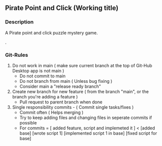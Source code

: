 ## Pirate Point and Click (Working title)

### Description
A Pirate point and click puzzle mystery game.

.
### Git-Rules
1. Do not work in main ( make sure current branch at the top of Git-Hub Desktop app is not main )
	- Do not commit to main
	- Do not branch from main ( Unless bug fixing )
	- Consider main a "release ready branch"
2. Create new branch for new feature ( from the branch "main", or the branch you're adding a feature )
	- Pull request to parent branch when done
3. Single responsibility commits - ( Commit single tasks/fixes )
	- Commit often ( Helps merging )
	- Try to keep adding files and changing files in seperate commits if possible
	- For commits = [ added feature, script and implemeted it ] < [added base] [wrote script 1] [implemented script 1 in base] [fixed script for base]
